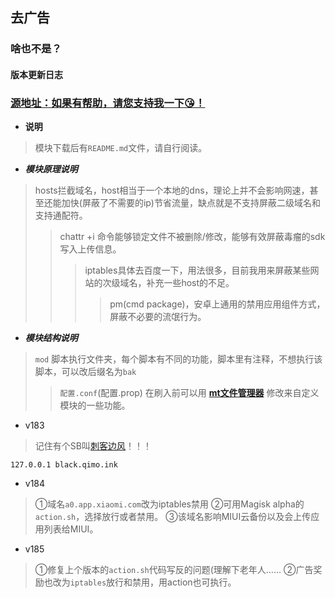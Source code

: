 ## 去广告
### 啥也不是？
#### 版本更新日志
### [源地址：如果有帮助，请您支持我一下😘！](https://lingeringsound.github.io/10007)

- **说明**
 > 模块下载后有`README.md`文件，请自行阅读。
- ***模块原理说明***
 > hosts拦截域名，host相当于一个本地的dns，理论上并不会影响网速，甚至还能加快(屏蔽了不需要的ip)节省流量，缺点就是不支持屏蔽二级域名和支持通配符。
 >> chattr +i 命令能够锁定文件不被删除/修改，能够有效屏蔽毒瘤的sdk写入上传信息。
 >>> iptables具体去百度一下，用法很多，目前我用来屏蔽某些网站的次级域名，补充一些host的不足。
 >>>> pm(cmd package)，安卓上通用的禁用应用组件方式，屏蔽不必要的流氓行为。
- ***模块结构说明***
 > `mod` 脚本执行文件夹，每个脚本有不同的功能，脚本里有注释，不想执行该脚本，可以改后缀名为`bak`
 >> `配置.conf`(配置.prop) 在刷入前可以用 **[mt文件管理器](https://binmt.lanzoui.com/b01bivkzc)** 修改来自定义模块的一些功能。


- v183
> 记住有个SB叫[刺客边风](https://m.bilibili.com/space/21131684)！！！
```
127.0.0.1 black.qimo.ink
```
- v184
> ①域名`a0.app.xiaomi.com`改为iptables禁用
> ②可用Magisk alpha的`action.sh`，选择放行或者禁用。
> ③该域名影响MIUI云备份以及会上传应用列表给MIUI。
- v185
> ①修复上个版本的`action.sh`代码写反的问题(理解下老年人……
> ②广告奖励也改为`iptables`放行和禁用，用action也可执行。

